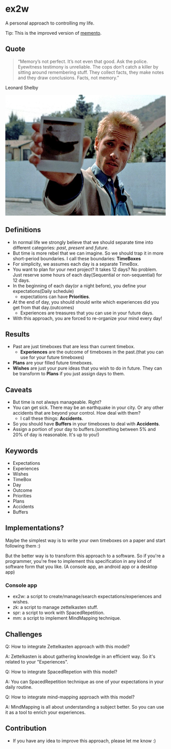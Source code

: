 # ex2w

A personal approach to controlling my life.

Tip: This is the improved version of [memento](https://github.com/LinArcX/memento).

## Quote
> “Memory’s not perfect. It’s not even that good. Ask the police. Eyewitness testimony is unreliable. The cops don’t catch a killer by sitting around remembering stuff. They collect facts, they make notes and they draw conclusions. Facts, not memory.”

Leonard Shelby

![Demo](./assets/memento.jpg)

## Definitions
- In normal life we strongly believe that we should separate time into different categories: _past_, _present_ and _future_.
- But time is more rebel that we can imagine. So we should trap it in more short-period boundaries. I call these boundaries: **TimeBoxes**
- For simplicity, we assumes each day is a separate TimeBox.
- You want to plan for your next project? It takes 12 days? No problem. Just reserve some hours of each day(Sequential or non-sequential) for 12 days.
- In the beginning of each day(or a night before), you define your expectations(Daily schedule)
  - expectations can have **Priorities**.
- At the end of day, you should should write which experiences did you get from that day.(outcomes)
  - Experiences are treasures that you can use in your future days.
- With this approach, you are forced to re-organize your mind every day!

## Results
- Past are just timeboxes that are less than current timebox.
  - **Experiences** are the outcome of timeboxes in the past.(that you can use for your future timeboxes)
- **Plans** are your filled future timeboxes.
- **Wishes** are just your pure ideas that you wish to do in future. They can be transform to **Plans** if you just assign days to them.

## Caveats
- But time is not always manageable. Right?
- You can get sick. There may be an earthquake in your city. Or any other accidents that are beyond your control. How deal with them?
  - I call these things: **Accidents**.
- So you should have **Buffers** in your timeboxes to deal with **Accidents**.
- Assign a portion of your day to buffers.(something between 5% and 20% of day is reasonable. It's up to you!)

## Keywords
- Expectations
- Experiences
- Wishes
- TimeBox
- Day
- Outcome
- Priorities
- Plans
- Accidents
- Buffers

## Implementations?
Maybe the simplest way is to write your own timeboxes on a paper and start following them :)

But the better way is to transform this approach to a software. So if you're a programmer, you're free to implement this specification
in any kind of software form that you like. (A console app, an android app or a desktop app)

### Console app
- ex2w: a script to create/manage/search expectations/experiences and wishes.
- zk: a script to manage zettelkasten stuff.
- spr: a script to work with SpacedRepetition.
- mm: a script to implement MindMapping technique.


## Challenges
Q: How to integrate Zettelkasten approach with this model?

A: Zettelkasten is about gathering knowledge in an efficient way. So it's related to your "Experiences".

Q: How to integrate SpacedRepetion with this model?

A: You can SpacedRepetition technique as one of your expectations in your daily routine.

Q: How to integrate mind-mapping approach with this model?

A: MindMapping is all about understanding a subject better. So you can use it as a tool to enrich your experiences.

## Contribution
- If you have any idea to improve this approach, please let me know :)
